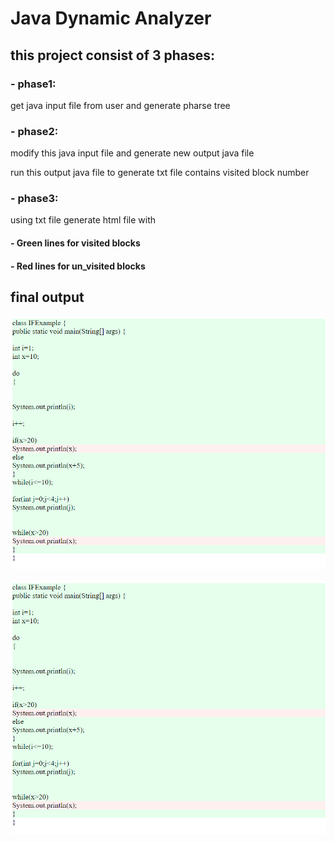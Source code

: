 # Java Dynamic Analyzer

## this project consist of 3 phases:

### - phase1: 

get java input file from user and generate pharse tree

### - phase2: 

modify this java input file and generate new output java file

run this output java file to generate txt file contains visited block number

### - phase3:

using txt file generate html file with 

#### - Green lines for visited blocks

#### - Red lines for un_visited blocks

## final output 
![image](/image_RM/htmlimg.png)

<img src="/image_RM/htmlimg.PNG" alt="Alt text" title="Optional title">
